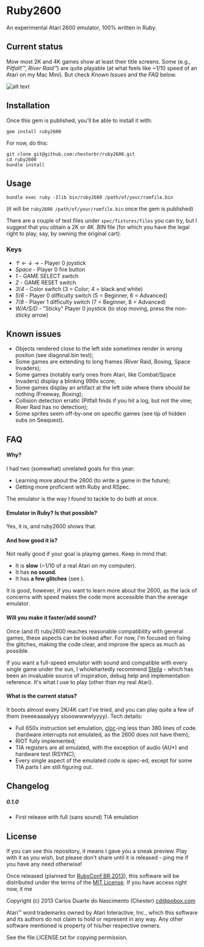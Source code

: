 # Ruby2600

An experimental Atari 2600 emulator, 100% written in Ruby.

## Current status

Mow most 2K and 4K games show at least their title screens. Some (e.g., *Pitfall!™*, *River Raid™*) are quite playable (at what feels like ~1/10 speed of an Atari on my Mac Mini). But check *Known Issues* and the *FAQ* below.

![alt text](http://i.imgur.com/kN9Yxsi.png "Pitfall! on Stella x Ruby2600")

## Installation

Once this gem is published, you'll be able to install it with:

    gem install ruby2600

For now, do this:

    git clone git@github.com:chesterbr/ruby2600.git
    cd ruby2600
    bundle install

## Usage

	bundle exec ruby -Ilib bin/ruby2600 /path/of/your/romfile.bin

(it will be `ruby2600 /path/of/your/romfile.bin` once the gem is published)
    
There are a couple of test files under `spec/fixtures/files` you can try, but I suggest that you obtain a 2K or 4K .BIN file (for which you have the legal right to play, say, by owning the original cart).

### Keys

- *↑ ← ↓ →* - Player 0 joystick
- *Space* - Player 0 fire button
- *1* - GAME SELECT switch
- *2* - GAME RESET switch
- *3*/*4* - Color switch (3 = Color; 4 = black and white)
- *5*/*6* - Player 0 difficulty switch (5 = Beginner, 6 = Advanced)
- *7*/*8* - Player 1 difficulty switch (7 = Beginner, 8 = Advanced)
- *W/A/S/D* - "Sticky" Player 0 joystick (to stop moving, press the non-sticky arrow)

## Known issues

- Objects rendered close to the left side sometimes render in wrong positon (see diagonal.bin test);
- Some games are extending to long frames (River Raid, Boxing, Space Invaders);
- Some games (notably early ones from Atari, like Combat/Space Invaders) display a blinking 999x score;
- Some games display an artifact at the left side where there should be nothing (Freeway, Boxing);
- Collision detection erratic (Pitfall finds if you hit a log, but not the vine; River Raid has no detection);
- Some sprites seem off-by-one on specific games (see tip of hidden subs on Seaquest).

## FAQ

#### Why?

I had two (somewhat) unrelated goals for this year:

- Learning more about the 2600 (to write a game in the future);
- Getting more proficient with Ruby and RSpec.

The emulator is the way I found to tackle to do both at once.

#### Emulator in Ruby? Is that possible?

Yes, it is, and ruby2600 shows that.

#### And how good it is?

Not really good if your goal is playing games. Keep in mind that:

- It is **slow** (~1/10 of a real Atari on my computer).
- It has **no sound**.
- It has **a few glitches** (see ).

It is good, however, if you want to learn more about the 2600, as the lack of concerns with speed makes the code more accessible than the average emulator.

#### Will you make it faster/add sound?

Once (and if) ruby2600 reaches reasonable compatibility with general games, these aspects can be looked after. For now, I'm focused on fixing the glitches, making the code clear, and improve the specs as much as possible.

If you want a full-speed emulator with sound and compatible with every single game under the sun, I wholehartedly recommend [Stella](http://stella.sourceforge.net/) - which has been an invaluable source of inspiration, debug help and implementation reference. It's what I use to play (other than my real Atari).

#### What is the current status?

It boots almost every 2K/4K cart I've tried, and you can play quite a few of them (reeeeaaaalyyy slooowwwwlyyyy). Tech details:

- Full 650x instruction set emulation, [cloc](http://cloc.sourceforge.net/)-ing less than 380 lines of code. (hardware interrupts not emulated, as the 2600 does not have them);
- RIOT fully implemented;
- TIA registers are all emulated, with the exception of audio (AU*) and hardware test (RSYNC);
- Every single aspect of the emulated code is spec-ed, except for some TIA parts I am still figuring out.

## Changelog

##### 0.1.0
- First release with full (sans sound) TIA emulation

## License

If you can see this repository, it means I gave you a sneak preview. Play with it as you wish, but please don't share until it is released - ping me if you have any need otherwise!

Once released (planned for [RubyConf BR 2013](http://cfp.rubyconf.com.br/)), this software will be distributed under the terms of the [MIT License](http://opensource.org/licenses/MIT). If you have access right now, it me

Copyright (c) 2013 Carlos Duarte do Nascimento (Chester) <cd@pobox.com>

Atari™ word trademarks owned by Atari Interactive, Inc., which this software and its authors do not claim to hold or represent in any way. Any other software mentioned is property of his/her respective owners.

See the file LICENSE.txt for copying permission.
